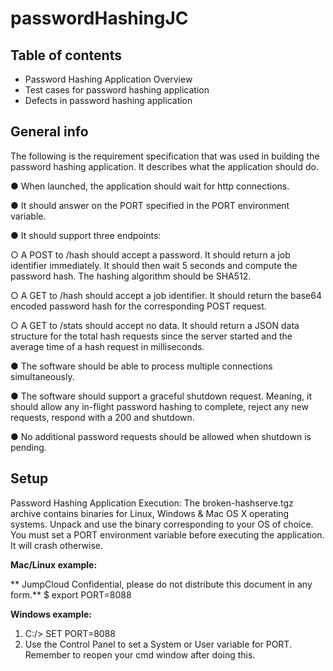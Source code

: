 # passwordHashingJC
## Table of contents
* Password Hashing Application Overview
* Test cases for password hashing application
* Defects in password hashing application

## General info
The following is the requirement specification that was used in building the password hashing
application. It describes what the application should do.

● When launched, the application should wait for http connections.

● It should answer on the PORT specified in the PORT environment variable.

● It should support three endpoints:

○   A POST to /hash should accept a password. It should return a job identifier
immediately. It should then wait 5 seconds and compute the password hash.
The hashing algorithm should be SHA512.

○   A GET to /hash should accept a job identifier. It should return the base64
encoded password hash for the corresponding POST request.

○   A GET to /stats should accept no data. It should return a JSON data structure
for the total hash requests since the server started and the average time of a
hash request in milliseconds.

● The software should be able to process multiple connections simultaneously.

● The software should support a graceful shutdown request. Meaning, it should allow any in-flight
password hashing to complete, reject any new requests, respond with a 200 and shutdown.

● No additional password requests should be allowed when shutdown is pending.
	
	
## Setup
Password Hashing Application Execution:
The broken-hashserve.tgz archive contains binaries for Linux, Windows & Mac OS
X operating systems. Unpack and use the binary corresponding to your OS of choice.
You must set a PORT environment variable before executing the application. It will
crash otherwise.

**Mac/Linux example:**

** JumpCloud Confidential, please do not distribute this document in any form.**
$ export PORT=8088

**Windows example:**

1. C:/> SET PORT=8088
2. Use the Control Panel to set a System or User variable for
PORT. Remember to reopen your cmd window after doing this.
